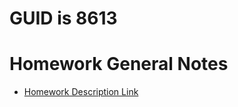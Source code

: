 <!-- TITLE: Openshift Ha Deployment Homework -->
<!-- SUBTITLE: Everything related to Open Shift HA Deployment Homework -->

# GUID is 8613
# Homework General Notes
* [Homework Description Link](https://www.opentlc.com/labs/ocp_advanced_deployment/07_1_Assignment_Lab.html)